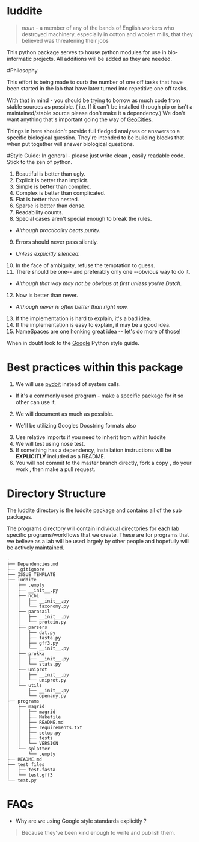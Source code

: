 # luddite

> *noun* - a member of any of the bands of English workers who destroyed machinery, especially in cotton and woolen mills, that they believed was threatening their jobs 

This python package serves to house python modules for use in bio-informatic projects. All additions will be added as they are needed. 

#Philosophy

This effort is being made to curb the number of one off tasks that have been started in the lab that have later turned into repetitive one off tasks. 

With that in mind - you should be trying to borrow as much code from stable sources as possible. ( i.e. If it can't be installed through pip or isn't a maintained/stable source please don't make it a dependency.) We don't want anything that's important going the way of [GeoCities](https://en.wikipedia.org/wiki/Yahoo!_GeoCities). 

Things in here shouldn't provide full fledged analyses or answers to a specific biological question. They're intended to be building blocks that when put together will answer biological questions. 

#Style Guide: 
In general - please just write clean , easily readable code. Stick to the zen of python. 

1. Beautiful is better than ugly.
2. Explicit is better than implicit.
3. Simple is better than complex.
4. Complex is better than complicated.
5. Flat is better than nested.
6. Sparse is better than dense.
7. Readability counts.
8. Special cases aren't special enough to break the rules.
  * _Although practicality beats purity._
9. Errors should never pass silently.
  * _Unless explicitly silenced._
10. In the face of ambiguity, refuse the temptation to guess.
11. There should be one-- and preferably only one --obvious way to do it.
  * _Although that way may not be obvious at first unless you're Dutch._
12. Now is better than never.
  * _Although never is often better than right now._
13. If the implementation is hard to explain, it's a bad idea.
14. If the implementation is easy to explain, it may be a good idea.
15. NameSpaces are one honking great idea -- let's do more of those!

When in doubt look to the [Google](https://google.github.io/styleguide/pyguide.html) Python style guide.

# Best practices within this package

1. We will use [pydoit](http://pydoit.org/) instead of system calls. 
  * If it's a commonly used program - make a specific package for it so other can use it.
2. We will document as much as possible.
  * We'll be utilizing Googles Docstring formats also
3. Use relative imports if you need to inherit from within luddite 
4. We will test using nose test.
5. If something has a dependency, installation instructions will be __EXPLICITLY__ included as a README.
6. You will not commit to the master branch directly, fork a copy , do your work , then make a pull request.

# Directory Structure

The luddite directory is the luddite package and contains all of the sub packages.

The programs directory will contain individual directories for each lab specific programs/workflows that we create. These are for programs that we believe as a lab will be used largely by other people and hopefully will be actively maintained. 

```
.
├── Dependencies.md
├── .gitignore
├── ISSUE_TEMPLATE
├── luddite
│   ├── .empty
│   ├── __init__.py
│   ├── ncbi
│   │   ├── __init__.py
│   │   └── taxonomy.py
│   ├── parasail
│   │   ├── __init__.py
│   │   └── protein.py
│   ├── parsers
│   │   ├── dat.py
│   │   ├── fasta.py
│   │   ├── gff3.py
│   │   └── __init__.py
│   ├── prokka
│   │   ├── __init__.py
│   │   └── stats.py
│   ├── uniprot
│   │   ├── __init__.py
│   │   └── uniprot.py
│   └── utils
│       ├── __init__.py
│       └── openany.py
├── programs
│   ├── magrid
│   │   ├── magrid
│   │   ├── Makefile
│   │   ├── README.md
│   │   ├── requirements.txt
│   │   ├── setup.py
│   │   ├── tests
│   │   └── VERSION
│   └── splatter
│       └── .empty
├── README.md
├── test_files
│   ├── test.fasta
│   └── test.gff3
└── test.py

```
# FAQs

* Why are we using Google style standards explicitly ?
> Because they've been kind enough to write and publish them. 
